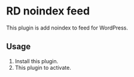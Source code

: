 # RD noindex feed

This plugin is add noindex to feed for WordPress.

## Usage

1. Install this plugin.
2. This plugin to activate.
